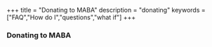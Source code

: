 +++
title = "Donating to MABA"
description = "donating"
keywords = ["FAQ","How do I","questions","what if"]
+++

### Donating to MABA